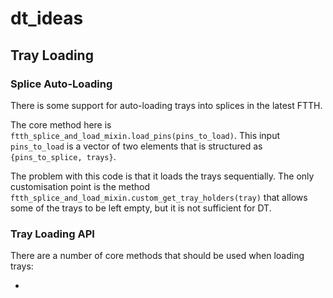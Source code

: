 # dt_ideas

## Tray Loading

### Splice Auto-Loading

There is some support for auto-loading trays into splices in the latest FTTH.

The core method here is `ftth_splice_and_load_mixin.load_pins(pins_to_load)`.  This input `pins_to_load` is a vector of two elements that is structured as `{pins_to_splice, trays}`.

The problem with this code is that it loads the trays sequentially.  The only customisation point is the method `ftth_splice_and_load_mixin.custom_get_tray_holders(tray)` that allows some of the trays to be left empty, but it is not sufficient for DT.



### Tray Loading API

There are a number of core methods that should be used when loading trays:

- 
